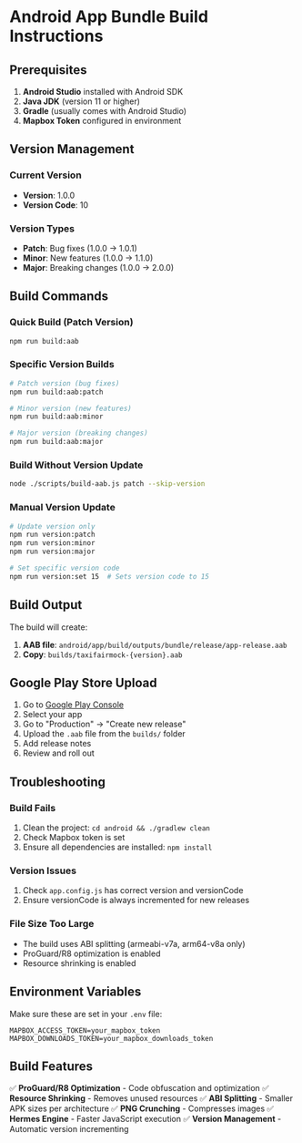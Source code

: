 # Android App Bundle Build Instructions

## Prerequisites

1. **Android Studio** installed with Android SDK
2. **Java JDK** (version 11 or higher)
3. **Gradle** (usually comes with Android Studio)
4. **Mapbox Token** configured in environment

## Version Management

### Current Version
- **Version**: 1.0.0
- **Version Code**: 10

### Version Types
- **Patch**: Bug fixes (1.0.0 → 1.0.1)
- **Minor**: New features (1.0.0 → 1.1.0)
- **Major**: Breaking changes (1.0.0 → 2.0.0)

## Build Commands

### Quick Build (Patch Version)
```bash
npm run build:aab
```

### Specific Version Builds
```bash
# Patch version (bug fixes)
npm run build:aab:patch

# Minor version (new features)
npm run build:aab:minor

# Major version (breaking changes)
npm run build:aab:major
```

### Build Without Version Update
```bash
node ./scripts/build-aab.js patch --skip-version
```

### Manual Version Update
```bash
# Update version only
npm run version:patch
npm run version:minor
npm run version:major

# Set specific version code
npm run version:set 15  # Sets version code to 15
```

## Build Output

The build will create:
1. **AAB file**: `android/app/build/outputs/bundle/release/app-release.aab`
2. **Copy**: `builds/taxifairmock-{version}.aab`

## Google Play Store Upload

1. Go to [Google Play Console](https://play.google.com/console)
2. Select your app
3. Go to "Production" → "Create new release"
4. Upload the `.aab` file from the `builds/` folder
5. Add release notes
6. Review and roll out

## Troubleshooting

### Build Fails
1. Clean the project: `cd android && ./gradlew clean`
2. Check Mapbox token is set
3. Ensure all dependencies are installed: `npm install`

### Version Issues
1. Check `app.config.js` has correct version and versionCode
2. Ensure versionCode is always incremented for new releases

### File Size Too Large
- The build uses ABI splitting (armeabi-v7a, arm64-v8a only)
- ProGuard/R8 optimization is enabled
- Resource shrinking is enabled

## Environment Variables

Make sure these are set in your `.env` file:
```
MAPBOX_ACCESS_TOKEN=your_mapbox_token
MAPBOX_DOWNLOADS_TOKEN=your_mapbox_downloads_token
```

## Build Features

✅ **ProGuard/R8 Optimization** - Code obfuscation and optimization
✅ **Resource Shrinking** - Removes unused resources
✅ **ABI Splitting** - Smaller APK sizes per architecture
✅ **PNG Crunching** - Compresses images
✅ **Hermes Engine** - Faster JavaScript execution
✅ **Version Management** - Automatic version incrementing 